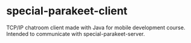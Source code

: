 # special-parakeet-client
TCP/IP chatroom client made with Java for mobile development course. Intended to communicate with special-parakeet-server.
